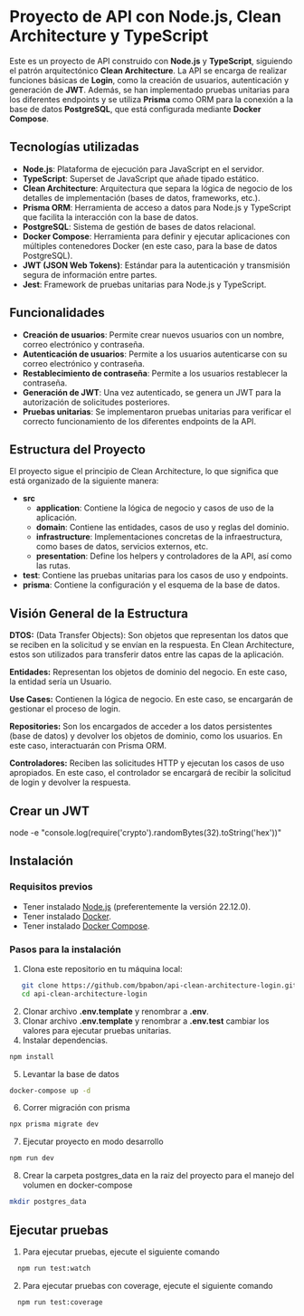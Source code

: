 # Proyecto de API con Node.js, Clean Architecture y TypeScript

Este es un proyecto de API construido con **Node.js** y **TypeScript**, siguiendo el patrón arquitectónico **Clean Architecture**. La API se encarga de realizar funciones básicas de **Login**, como la creación de usuarios, autenticación y generación de **JWT**. Además, se han implementado pruebas unitarias para los diferentes endpoints y se utiliza **Prisma** como ORM para la conexión a la base de datos **PostgreSQL**, que está configurada mediante **Docker Compose**.

## Tecnologías utilizadas

- **Node.js**: Plataforma de ejecución para JavaScript en el servidor.
- **TypeScript**: Superset de JavaScript que añade tipado estático.
- **Clean Architecture**: Arquitectura que separa la lógica de negocio de los detalles de implementación (bases de datos, frameworks, etc.).
- **Prisma ORM**: Herramienta de acceso a datos para Node.js y TypeScript que facilita la interacción con la base de datos.
- **PostgreSQL**: Sistema de gestión de bases de datos relacional.
- **Docker Compose**: Herramienta para definir y ejecutar aplicaciones con múltiples contenedores Docker (en este caso, para la base de datos PostgreSQL).
- **JWT (JSON Web Tokens)**: Estándar para la autenticación y transmisión segura de información entre partes.
- **Jest**: Framework de pruebas unitarias para Node.js y TypeScript.

## Funcionalidades

- **Creación de usuarios**: Permite crear nuevos usuarios con un nombre, correo electrónico y contraseña.
- **Autenticación de usuarios**: Permite a los usuarios autenticarse con su correo electrónico y contraseña.
- **Restablecimiento de contraseña**: Permite a los usuarios restablecer la contraseña.
- **Generación de JWT**: Una vez autenticado, se genera un JWT para la autorización de solicitudes posteriores.
- **Pruebas unitarias**: Se implementaron pruebas unitarias para verificar el correcto funcionamiento de los diferentes endpoints de la API.

## Estructura del Proyecto

El proyecto sigue el principio de Clean Architecture, lo que significa que está organizado de la siguiente manera:

- **src**
  - **application**: Contiene la lógica de negocio y casos de uso de la aplicación.
  - **domain**: Contiene las entidades, casos de uso y reglas del dominio.
  - **infrastructure**: Implementaciones concretas de la infraestructura, como bases de datos, servicios externos, etc.
  - **presentation**: Define los helpers y controladores de la API, así como las rutas.
- **test**: Contiene las pruebas unitarias para los casos de uso y endpoints.
- **prisma**: Contiene la configuración y el esquema de la base de datos.
## Visión General de la Estructura
**DTOS:** (Data Transfer Objects): Son objetos que representan los datos que se reciben en la solicitud y se envían en la respuesta. En Clean Architecture, estos son utilizados para transferir datos entre las capas de la aplicación.

**Entidades:** Representan los objetos de dominio del negocio. En este caso, la entidad sería un Usuario.

**Use Cases:** Contienen la lógica de negocio. En este caso, se encargarán de gestionar el proceso de login.

**Repositories:** Son los encargados de acceder a los datos persistentes (base de datos) y devolver los objetos de dominio, como los usuarios. En este caso, interactuarán con Prisma ORM.

**Controladores:** Reciben las solicitudes HTTP y ejecutan los casos de uso apropiados. En este caso, el controlador se encargará de recibir la solicitud de login y devolver la respuesta.

## Crear un JWT 
node -e "console.log(require('crypto').randomBytes(32).toString('hex'))"

## Instalación

### Requisitos previos

- Tener instalado [Node.js](https://nodejs.org/) (preferentemente la versión 22.12.0).
- Tener instalado [Docker](https://www.docker.com/get-started).
- Tener instalado [Docker Compose](https://docs.docker.com/compose/install/).

### Pasos para la instalación

1. Clona este repositorio en tu máquina local:

```bash
   git clone https://github.com/bpabon/api-clean-architecture-login.git
   cd api-clean-architecture-login
```
2. Clonar archivo **.env.template** y renombrar a **.env**.
3. Clonar archivo **.env.template** y renombrar a **.env.test** cambiar los valores para ejecutar pruebas unitarias.
4. Instalar dependencias.
```bash
npm install
```
5. Levantar la base de datos
```bash
docker-compose up -d
```
6. Correr migración con prisma 
```bash
npx prisma migrate dev
```
7. Ejecutar proyecto en modo desarrollo
```bash
npm run dev
```
8. Crear la carpeta postgres_data en la raiz del proyecto para el manejo del volumen en docker-compose
```bash
mkdir postgres_data
```
## Ejecutar pruebas 

1. Para ejecutar pruebas, ejecute el siguiente comando

```bash
  npm run test:watch
```
2. Para ejecutar pruebas con coverage, ejecute el siguiente comando
```bash
  npm run test:coverage
```